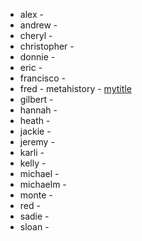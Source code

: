 - alex - 
- andrew - 
- cheryl - 
- christopher - 
- donnie - 
- eric - 
- francisco -
- fred - metahistory - [mytitle](http://unm-historiography.github.io/metahistory)
- gilbert - 
- hannah - 
- heath - 
- jackie - 
- jeremy - 
- karli - 
- kelly - 
- michael - 
- michaelm - 
- monte - 
- red - 
- sadie - 
- sloan - 

